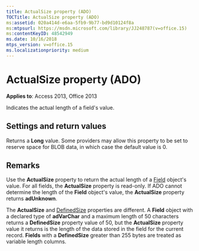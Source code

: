 ```yaml
---
title: ActualSize property (ADO)
TOCTitle: ActualSize property (ADO)
ms:assetid: 020a414d-e6aa-5fb9-9b77-bd9d10124f8a
ms:mtpsurl: https://msdn.microsoft.com/library/JJ248787(v=office.15)
ms:contentKeyID: 48542949
ms.date: 10/16/2018
mtps_version: v=office.15
ms.localizationpriority: medium
---
```


# ActualSize property (ADO)

**Applies to**: Access 2013, Office 2013

Indicates the actual length of a field's value.

## Settings and return values

Returns a **Long** value. Some providers may allow this property to be set to reserve space for BLOB data, in which case the default value is 0.

## Remarks

Use the **ActualSize** property to return the actual length of a [Field](field-object-ado.md) object's value. For all fields, the **ActualSize** property is read-only. If ADO cannot determine the length of the **Field** object's value, the **ActualSize** property returns **adUnknown**.

The **ActualSize** and [DefinedSize](definedsize-property-ado.md) properties are different. A **Field** object with a declared type of **adVarChar** and a maximum length of 50 characters returns a **DefinedSize** property value of 50, but the **ActualSize** property value it returns is the length of the data stored in the field for the current record. **Fields** with a **DefinedSize** greater than 255 bytes are treated as variable length columns.

